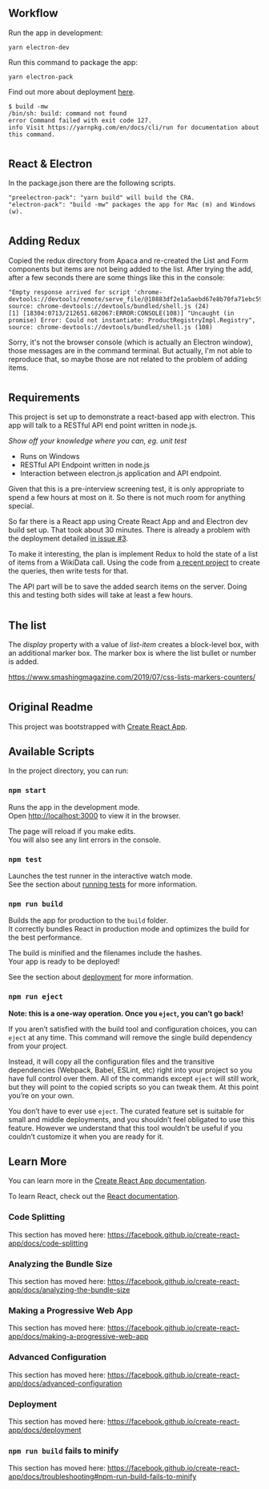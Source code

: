 


#
## Workflow


Run the app in development:
```
yarn electron-dev
```

Run this command to package the app:
```
yarn electron-pack
```

Find out more about deployment [here](https://bit.ly/CRA-deploy).

```
$ build -mw
/bin/sh: build: command not found
error Command failed with exit code 127.
info Visit https://yarnpkg.com/en/docs/cli/run for documentation about this command.
```


#
## React & Electron

In the package.json there are the following scripts.
```
"preelectron-pack": "yarn build" will build the CRA.
"electron-pack": "build -mw" packages the app for Mac (m) and Windows (w).
```

#
## Adding Redux

Copied the redux directory from Apaca and re-created the List and Form components but items are not being added to the list.  After trying the add, after a few seconds there are some things like this in the console:
```
"Empty response arrived for script 'chrome-devtools://devtools/remote/serve_file/@10883df2e1a5aebd67e8b70fa71ebc5988b23b5d/product_registry_impl/product_registry_impl_module.js'", source: chrome-devtools://devtools/bundled/shell.js (24)
[1] [18304:0713/212651.682067:ERROR:CONSOLE(108)] "Uncaught (in promise) Error: Could not instantiate: ProductRegistryImpl.Registry", source: chrome-devtools://devtools/bundled/shell.js (108)
```

Sorry, it's not the browser console (which is actually an Electron window), those messages are in the command terminal.  But actually, I'm not able to reproduce that, so maybe those are not related to the problem of adding items.


#
## Requirements

This project is set up to demonstrate a react-based app with electron.
This app will talk to a RESTful API end point written in node.js.

*Show off your knowledge where you can, eg. unit test*

* Runs on Windows
* RESTful API Endpoint written in node.js
* Interaction between electron.js application and API endpoint.

Given that this is a pre-interview screening test, it is only appropriate to spend a few hours at most on it.  So there is not much room for anything special.

So far there is a React app using Create React App and and Electron dev build set up.  That took about 30 minutes.  There is already a problem with the deployment detailed [in issue #3](https://github.com/timofeysie/gosh/issues/3).

To make it interesting, the plan is implement Redux to hold the state of a list of items from a WikiData call.  Using the code from [a recent project](https://github.com/timofeysie/acapana) to create the queries, then write tests for that.

The API part will be to save the added search items on the server.  Doing this and testing both sides will take at least a few hours.


#
## The list

The *display* property with a value of *list-item* creates a block-level box,
with an additional marker box.
The marker box is where the list bullet or number is added.

https://www.smashingmagazine.com/2019/07/css-lists-markers-counters/


#
## Original Readme

This project was bootstrapped with [Create React App](https://github.com/facebook/create-react-app).

## Available Scripts

In the project directory, you can run:

### `npm start`

Runs the app in the development mode.<br>
Open [http://localhost:3000](http://localhost:3000) to view it in the browser.

The page will reload if you make edits.<br>
You will also see any lint errors in the console.

### `npm test`

Launches the test runner in the interactive watch mode.<br>
See the section about [running tests](https://facebook.github.io/create-react-app/docs/running-tests) for more information.

### `npm run build`

Builds the app for production to the `build` folder.<br>
It correctly bundles React in production mode and optimizes the build for the best performance.

The build is minified and the filenames include the hashes.<br>
Your app is ready to be deployed!

See the section about [deployment](https://facebook.github.io/create-react-app/docs/deployment) for more information.

### `npm run eject`

**Note: this is a one-way operation. Once you `eject`, you can’t go back!**

If you aren’t satisfied with the build tool and configuration choices, you can `eject` at any time. This command will remove the single build dependency from your project.

Instead, it will copy all the configuration files and the transitive dependencies (Webpack, Babel, ESLint, etc) right into your project so you have full control over them. All of the commands except `eject` will still work, but they will point to the copied scripts so you can tweak them. At this point you’re on your own.

You don’t have to ever use `eject`. The curated feature set is suitable for small and middle deployments, and you shouldn’t feel obligated to use this feature. However we understand that this tool wouldn’t be useful if you couldn’t customize it when you are ready for it.

## Learn More

You can learn more in the [Create React App documentation](https://facebook.github.io/create-react-app/docs/getting-started).

To learn React, check out the [React documentation](https://reactjs.org/).

### Code Splitting

This section has moved here: https://facebook.github.io/create-react-app/docs/code-splitting

### Analyzing the Bundle Size

This section has moved here: https://facebook.github.io/create-react-app/docs/analyzing-the-bundle-size

### Making a Progressive Web App

This section has moved here: https://facebook.github.io/create-react-app/docs/making-a-progressive-web-app

### Advanced Configuration

This section has moved here: https://facebook.github.io/create-react-app/docs/advanced-configuration

### Deployment

This section has moved here: https://facebook.github.io/create-react-app/docs/deployment

### `npm run build` fails to minify

This section has moved here: https://facebook.github.io/create-react-app/docs/troubleshooting#npm-run-build-fails-to-minify
